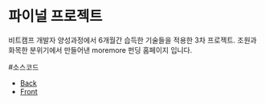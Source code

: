 # 파이널 프로젝트
비트캠프 개발자 양성과정에서 6개월간 습득한 기술들을 적용한 3차 프로젝트.
조원과 화목한 분위기에서 만들어낸 moremore 펀딩 홈페이지 입니다.

#소스코드
* [Back](/java/com/spring/more)
* [Front](/webapp)
